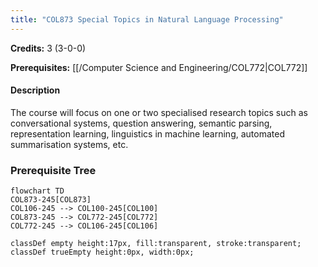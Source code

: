 ```yaml
---
title: "COL873 Special Topics in Natural Language Processing"
---
```

**Credits:** 3 (3-0-0)

**Prerequisites:** [[/Computer Science and Engineering/COL772|COL772]]

#### Description
The course will focus on one or two specialised research topics such as conversational systems, question answering, semantic parsing, representation learning, linguistics in machine learning, automated summarisation systems, etc.

### Prerequisite Tree

```mermaid
flowchart TD
COL873-245[COL873]
COL106-245 --> COL100-245[COL100]
COL873-245 --> COL772-245[COL772]
COL772-245 --> COL106-245[COL106]

classDef empty height:17px, fill:transparent, stroke:transparent;
classDef trueEmpty height:0px, width:0px;
```
